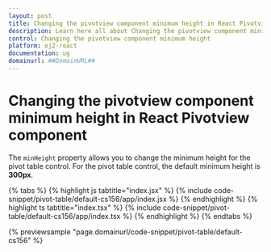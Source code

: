```yaml
---
layout: post
title: Changing the pivotview component minimum height in React Pivotview component | Syncfusion
description: Learn here all about Changing the pivotview component minimum height in Syncfusion React Pivotview component of Syncfusion Essential JS 2 and more.
control: Changing the pivotview component minimum height 
platform: ej2-react
documentation: ug
domainurl: ##DomainURL##
---
```


# Changing the pivotview component minimum height in React Pivotview component

The `minHeight` property allows you to change the minimum height for the pivot table control. For the pivot table control, the default minimum height is **300px**.

{% tabs %}
{% highlight js tabtitle="index.jsx" %}
{% include code-snippet/pivot-table/default-cs156/app/index.jsx %}
{% endhighlight %}
{% highlight ts tabtitle="index.tsx" %}
{% include code-snippet/pivot-table/default-cs156/app/index.tsx %}
{% endhighlight %}
{% endtabs %}

 {% previewsample "page.domainurl/code-snippet/pivot-table/default-cs156" %}